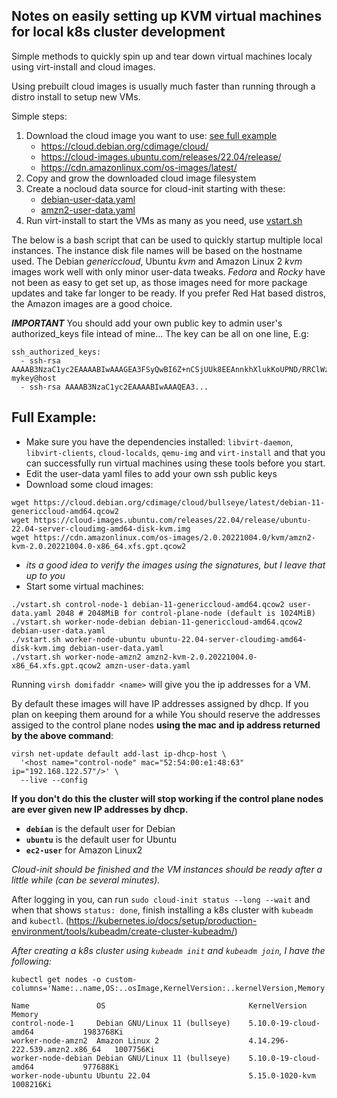 ## Notes on easily setting up KVM virtual machines for local k8s cluster development

Simple methods to quickly spin up and tear down virtual machines localy using virt-install and cloud images.

Using prebuilt cloud images is usually much faster than running through a distro install to setup new VMs.

Simple steps:
1. Download the cloud image you want to use: [see full example](#full-example)
    - https://cloud.debian.org/cdimage/cloud/
    - https://cloud-images.ubuntu.com/releases/22.04/release/
    - https://cdn.amazonlinux.com/os-images/latest/
1. Copy and grow the downloaded cloud image filesystem
1. Create a nocloud data source for cloud-init starting with these:
    - [debian-user-data.yaml](/debian-user-data.yaml)
    - [amzn2-user-data.yaml](/amzn2-user-data.yaml)
1. Run virt-install to start the VMs as many as you need, use [vstart.sh](/vstart.sh)

The below is a bash script that can be used to quickly startup multiple local instances.
The instance disk file names will be based on the hostname used.
The Debian _genericcloud_, Ubuntu _kvm_ and Amazon Linux 2 _kvm_ images work well with
only minor user-data tweaks.  _Fedora_ and _Rocky_ have not been as easy to get set up,
as those images need for more package updates and take far longer to be ready.  If you
prefer Red Hat based distros, the Amazon images are a good choice.

***IMPORTANT*** You should add your own public key to admin user's authorized_keys
file intead of mine...
The key can be all on one line, E.g:
```
ssh_authorized_keys:
  - ssh-rsa AAAAB3NzaC1yc2EAAAABIwAAAGEA3FSyQwBI6Z+nCSjUUk8EEAnnkhXlukKoUPND/RRClWz2s5TCzIkd3Ou5+Cyz71X0XmazM3l5WgeErvtIwQMyT1KjNoMhoJMrJnWqQPOt5Q8zWd9qG7PBl9+eiH5qV7NZ mykey@host
  - ssh-rsa AAAAB3NzaC1yc2EAAAABIwAAAQEA3...
```

## Full Example:
- Make sure you have the dependencies installed: `libvirt-daemon`, `libvirt-clients`, `cloud-localds`, `qemu-img` and `virt-install` and that you can successfully run virtual machines using these tools before you start.
- Edit the user-data yaml files to add your own ssh public keys
- Download some cloud images:

```
wget https://cloud.debian.org/cdimage/cloud/bullseye/latest/debian-11-genericcloud-amd64.qcow2
wget https://cloud-images.ubuntu.com/releases/22.04/release/ubuntu-22.04-server-cloudimg-amd64-disk-kvm.img
wget https://cdn.amazonlinux.com/os-images/2.0.20221004.0/kvm/amzn2-kvm-2.0.20221004.0-x86_64.xfs.gpt.qcow2
```
- _its a good idea to verify the images using the signatures, but I leave that up to you_
- Start some virtual machines:

```
./vstart.sh control-node-1 debian-11-genericcloud-amd64.qcow2 user-data.yaml 2048 # 2048MiB for control-plane-node (default is 1024MiB)
./vstart.sh worker-node-debian debian-11-genericcloud-amd64.qcow2 debian-user-data.yaml
./vstart.sh worker-node-ubuntu ubuntu-22.04-server-cloudimg-amd64-disk-kvm.img debian-user-data.yaml
./vstart.sh worker-node-amzn2 amzn2-kvm-2.0.20221004.0-x86_64.xfs.gpt.qcow2 amzn-user-data.yaml
```


Running `virsh domifaddr <name>` will give you the ip addresses for a VM.

By default these images will have IP addresses assigned by dhcp.
If you plan on keeping them around for a while You should reserve the
addresses assiged to the control plane nodes **using the mac and ip address
returned by the above command**:
```
virsh net-update default add-last ip-dhcp-host \
  '<host name="control-node" mac="52:54:00:e1:48:63" ip="192.168.122.57"/>' \
  --live --config
```
**If you don't do this the cluster will stop working if the control plane nodes
are ever given new IP addresses by dhcp.**

- **`debian`** is the default user for Debian
- **`ubuntu`** is the default user for Ubuntu
- **`ec2-user`** for Amazon Linux2

*Cloud-init should be finished and the VM instances should be ready after a little while (can be several minutes).*

After logging in you, can run `sudo cloud-init status --long --wait` and when that shows `status: done`,
finish installing a k8s cluster with `kubeadm` and `kubectl`. (https://kubernetes.io/docs/setup/production-environment/tools/kubeadm/create-cluster-kubeadm/)

_After creating a k8s cluster using `kubeadm init` and `kubeadm join`, I have the following:_

```
kubectl get nodes -o custom-columns='Name:..name,OS:..osImage,KernelVersion:..kernelVersion,Memory:..capacity.memory'
```
```
Name               OS                                KernelVersion                   Memory
control-node-1     Debian GNU/Linux 11 (bullseye)    5.10.0-19-cloud-amd64           1983768Ki
worker-node-amzn2  Amazon Linux 2                    4.14.296-222.539.amzn2.x86_64   1007756Ki
worker-node-debian Debian GNU/Linux 11 (bullseye)    5.10.0-19-cloud-amd64           977688Ki
worker-node-ubuntu Ubuntu 22.04                      5.15.0-1020-kvm                 1008216Ki
```
